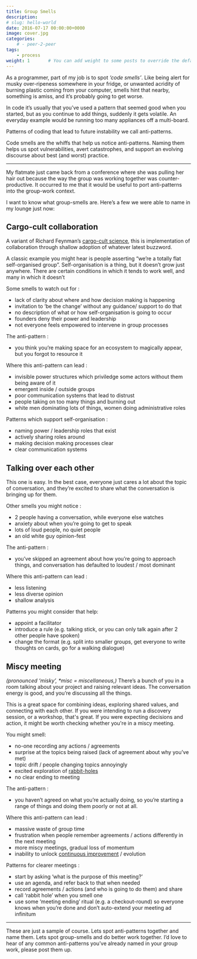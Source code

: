 ```yaml
---
title: Group Smells
description: 
# slug: hello-world
date: 2016-07-17 00:00:00+0000
image: cover.jpg
categories:
    # - peer-2-peer
tags:
    - process
weight: 1       # You can add weight to some posts to override the default sorting (date descending)
---
```


As a programmer, part of my job is to spot _‘code smells’_.
Like being alert for musky over-ripeness somewhere in your fridge, or unwanted acridity of burning plastic coming from your computer, smells hint that nearby, something is amiss, and it’s probably going to get worse.

In code it’s usually that you’ve used a pattern that seemed good when you started, but as you continue to add things, suddenly it gets volatile.
An everyday example would be running too many appliances off a multi-board.

Patterns of coding that lead to  future instability we call anti-patterns.

Code smells are the whiffs that help us notice anti-patterns.
Naming them helps us spot vulnerabilities, avert catastrophes, and support an evolving discourse about best (and worst) practice.

---

My flatmate just came back from a conference where she was pulling her hair out because the way the group was working together was counter-productive.
It occurred to me that it would be useful to port anti-patterns into the  group-work context.

I want to know what group-smells are.
Here’s a few we were able to name in my lounge just now:

## Cargo-cult collaboration

A variant of Richard Feynman’s [cargo-cult science](https://en.wikipedia.org/wiki/Cargo_cult_science), this is implementation of collaboration through shallow adoption of whatever latest buzzword. 

A classic example you might hear is people asserting “we’re a totally flat self-organised group”.
Self-organisation is a thing, but it doesn’t grow just anywhere.
There are certain conditions in which it tends to work well, and many in which it doesn’t

Some smells to watch out for :
- lack of clarity about where and how decision making is happening
- invitation to ‘be the change’ without any guidance/ support to do that
- no description of what or how self-organisation is going to occur
- founders deny their power and leadership
- not everyone feels empowered to intervene in group processes

The anti-pattern :
- you think you’re making space for an ecosystem to magically appear, but you forgot to resource it

Where this anti-pattern can lead :
- invisible power structures which priviledge some actors without them being aware of it
- emergent inside / outside groups
- poor communication systems that lead to distrust
- people taking on too many things and burning out
- white men dominating lots of things, women doing administrative roles

Patterns which support self-organisation :
- naming power / leadership roles that exist
- actively sharing roles around
- making decision making processes clear
- clear communication systems

## Talking over each other

This one is easy.
In the best case, everyone just cares a lot about the topic of conversation, and they’re excited to share what the conversation is bringing up for them.

Other smells you might notice :

- 2 people having a conversation, while everyone else watches
- anxiety about when you’re going to get to speak
- lots of loud people, no quiet people
- an old white guy opinion-fest

The anti-pattern :
- you’ve skipped an agreement about how you’re going to approach things, and conversation has defaulted to loudest / most dominant

Where this anti-pattern can lead :
- less listening
- less diverse opinion 
- shallow analysis

Patterns you might consider that help:
- appoint a facilitator
- introduce a rule (e.g.
talking stick, or you can only talk again after 2 other people have spoken)
- change the format (e.g.
split into smaller groups, get everyone to write thoughts on cards, go for a walking dialogue)


## Miscy meeting

_(pronounced ‘misky’, *misc = miscellaneous,)_
There’s a bunch of you in a room talking about your project and raising relevant ideas.
The conversation energy is good, and you’re discussing all the things. 

This is a great space for combining ideas, exploring shared values, and connecting with each other.
If you were intending to run a discovery session, or a workshop, that's great.
If you were expecting decisions and action, it might be worth checking whether you're in a miscy meeting.

You might smell:
- no-one recording any actions / agreements
- surprise at the topics being raised (lack of agreement about why you’ve met)
- topic drift / people changing topics annoyingly
- excited exploration of [rabbit-holes](http://www.newyorker.com/culture/cultural-comment/the-rabbit-hole-rabbit-hole)
- no clear ending to meeting

The anti-pattern :
- you haven’t agreed on what you’re actually doing, so you’re starting a range of things and doing them poorly or not at all. 

Where this anti-pattern can lead :
- massive waste of group time
- frustration when people remember agreements / actions differently in the next meeting 
- more miscy meetings, gradual loss of momentum
- inability to unlock [continuous improvement](https://en.wikipedia.org/wiki/Continual_improvement_process) / evolution

Patterns for clearer meetings :
- start by asking ‘what is the purpose of this meeting?’
- use an agenda, and refer back to that when needed
- record agreements / actions (and who is going to do them) and share 
- call ‘rabbit hole’ when you smell one
- use some ‘meeting ending’ ritual (e.g.
a checkout-round) so everyone knows when you’re done and don’t  auto-extend your meeting ad infinitum

---

These are just a sample of course.
Lets spot anti-patterns together and name them.
Lets spot group-smells and do better work together.
I’d love to hear of any common anti-patterns you’ve already named in your group work, please post them up.
